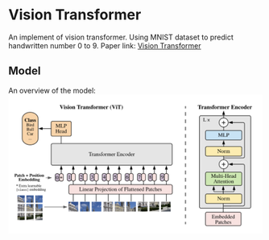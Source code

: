 # Vision Transformer
An implement of vision transformer. Using MNIST dataset to predict handwritten number 0 to 9. Paper link: [Vision Transformer](https://arxiv.org/abs/2010.11929)

## Model

An overview of the model:
![model](refs/ViT_overview.png)